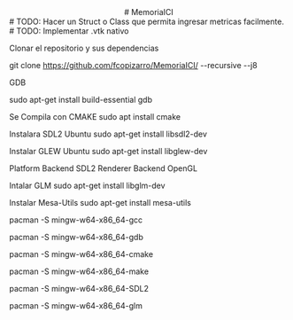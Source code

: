 <div align="center">
# MemoriaICI
</div>
# TODO: Hacer un Struct o Class que permita ingresar metricas facilmente.
# TODO: Implementar .vtk nativo

Clonar el repositorio y sus dependencias

git clone https://github.com/fcopizarro/MemoriaICI/ --recursive --j8

GDB

sudo apt-get install build-essential gdb

Se Compila con CMAKE
sudo apt install cmake

Instalara SDL2 Ubuntu
sudo apt-get install libsdl2-dev

Instalar GLEW Ubuntu
sudo apt-get install libglew-dev

Platform Backend SDL2
Renderer Backend OpenGL

Intalar GLM
sudo apt-get install libglm-dev

Instalar Mesa-Utils
sudo apt-get install mesa-utils

pacman -S mingw-w64-x86_64-gcc

pacman -S mingw-w64-x86_64-gdb

pacman -S mingw-w64-x86_64-cmake

pacman -S mingw-w64-x86_64-make

pacman -S mingw-w64-x86_64-SDL2

pacman -S mingw-w64-x86_64-glm



